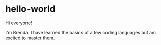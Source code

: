 # hello-world

Hi everyone!

I'm Brenda.  I have learned the basics of a few coding languages but am excited to master them.
